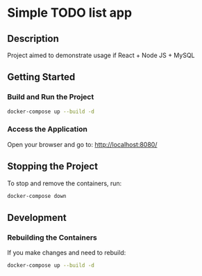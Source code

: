 # Simple TODO list app

## Description
Project aimed to demonstrate usage if React + Node JS + MySQL

## Getting Started
### Build and Run the Project
```sh
docker-compose up --build -d
```

### Access the Application
Open your browser and go to:
[http://localhost:8080/](http://localhost:8080/)

## Stopping the Project
To stop and remove the containers, run:
```sh
docker-compose down
```

## Development
### Rebuilding the Containers
If you make changes and need to rebuild:
```sh
docker-compose up --build -d
```
